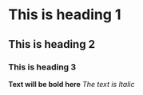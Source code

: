 # This is heading 1
## This is heading 2
### This is heading 3

**Text will be bold here**
_The text is Italic_

